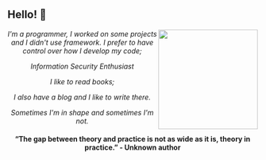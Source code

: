 <h2>Hello! 👋</h2>

<img align = "right" src = "https://github.com/rajput2107/rajput2107/blob/master/Assets/Developer.gif" width = '200' />

<div align="center">

 <p><em>I'm a programmer, I worked on some projects and I didn't use framework. I prefer to have control over how I develop my code;</em></p>

 <p><em>Information Security Enthusiast</em><p>

 <p><em>I like to read books;</em><p>

 <p><em>I also have a blog and I like to write there.</em><p>

 <p><em>Sometimes I'm in shape and sometimes I'm not.</em><p>

  #### “The gap between theory and practice is not as wide as it is, theory in practice.” - Unknown author 





